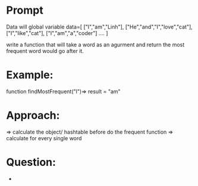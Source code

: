# Prompt
Data will global variable
data=[
  ["I","am","Linh"],
  ["He","and","I","love","cat"],
  ["I","like","cat"],
  ["I","am","a","coder"]
  ....
]

write a function that will take a word as an agurment and return the most frequent word would go after it.
# Example:
function findMostFrequent("I")=> result = "am"
# Approach:
=> calculate the object/ hashtable before do the frequent function
=> calculate for every single word

# Question:
- 

